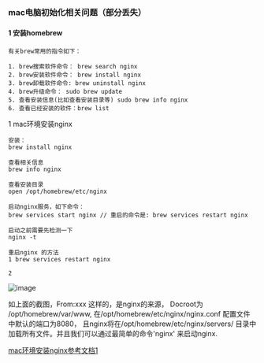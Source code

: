 ### mac电脑初始化相关问题（部分丢失）

#### 1 安装homebrew

```
有关brew常用的指令如下：

1. brew搜索软件命令： brew search nginx
2. brew安装软件命令： brew install nginx
3. brew卸载软件命令: brew uninstall nginx
4. brew升级命令： sudo brew update
5. 查看安装信息(比如查看安装目录等) sudo brew info nginx
6. 查看已经安装的软件：brew list
```

1 mac环境安装nginx
```
安装：
brew install nginx

查看相关信息
brew info nginx

查看安装目录
open /opt/homebrew/etc/nginx

启动nginx服务，如下命令：
brew services start nginx // 重启的命令是: brew services restart nginx

启动之前需要先检测一下
nginx -t

重启nginx 的方法
1 brew services restart nginx

2 
```
![image](https://user-images.githubusercontent.com/31762176/200459295-116dca39-a677-4020-8f93-e1f846a05539.png)

如上面的截图，From:xxx 这样的，是nginx的来源，
Docroot为 /opt/homebrew/var/www,
在/opt/homebrew/etc/nginx/nginx.conf 配置文件中默认的端口为8080，
且nginx将在/opt/homebrew/etc/nginx/servers/ 目录中加载所有文件。并且我们可以通过最简单的命令'nginx' 来启动nginx.

[mac环境安装nginx参考文档1](https://www.cnblogs.com/tugenhua0707/p/9863885.html)

